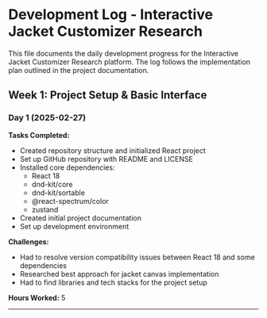 # Development Log - Interactive Jacket Customizer Research

This file documents the daily development progress for the Interactive Jacket Customizer Research platform. The log follows the implementation plan outlined in the project documentation.

## Week 1: Project Setup & Basic Interface

### Day 1 (2025-02-27)
**Tasks Completed:**
- Created repository structure and initialized React project
- Set up GitHub repository with README and LICENSE
- Installed core dependencies:
  - React 18
  - dnd-kit/core
  - dnd-kit/sortable
  - @react-spectrum/color
  - zustand
- Created initial project documentation
- Set up development environment

**Challenges:**
- Had to resolve version compatibility issues between React 18 and some dependencies
- Researched best approach for jacket canvas implementation
- Had to find libraries and tech stacks for the project setup

**Hours Worked:** 5

---
<!-- 
### Day 2 (2025-02-28)
**Tasks Completed:**
- Created basic application layout with CSS Grid
- Implemented sidebar containers for drag sources and customization panel
- Set up Zustand store with initial state structure
- Created central jacket canvas component
- Added static placeholder for jacket visualization
- Set up component folder structure

**Code Highlights:**
- Created responsive layout that maintains proportions across screen sizes
- Implemented first Zustand store slice for managing view state (front/back)

**Hours Worked:** 7

---

### Day 3 (2025-03-01)
**Tasks Completed:**
- Implemented front/back jacket view toggle functionality
- Created basic drag source components for sidebar
- Set up canvas drop areas with position calculation
- Added initial state management for placed items
- Set up GitHub Actions for basic CI checks

**Key Decisions:**
- Decided to use SVG for jacket components rather than HTML elements for better scaling
- Implemented state persistence between front/back views

**Challenges:**
- Had to resolve positioning issues when calculating drop coordinates

**Hours Worked:** 8

---

## Week 2: Core Drag-and-Drop Functionality

### Day 1 (2025-03-04)
**Tasks Completed:**
- Implemented drag sensors using dnd-kit
- Created draggable item components for all item types
- Added visual feedback during drag operations
- Set up drop validation logic

**Technical Details:**
- Used dnd-kit's useDraggable and useDroppable hooks
- Implemented custom drag overlay for preview
- Added animation for drag start/end

**Next Steps:**
- Implement drop handling with accurate position calculation 
- Add item selection mechanism

**Hours Worked:** 6

---

### Day 2 (2025-03-05)
**Tasks Completed:**
- Implemented drop handling with position calculation
- Created Zustand actions for adding and updating items
- Added item selection functionality
- Implemented delete capability for placed items

**Challenges:**
- Had to implement custom position calculation to account for jacket scaling
- Resolved state update issues when switching between views

**Hours Worked:** 7

---

## Implementation Plan Progress

- [x] Environment Setup
- [x] Basic Application Shell
- [x] Front/Back Toggle View
- [x] Initial Zustand Store
- [x] Item Components & Drag Sources
- [ ] Customization Panel
- [ ] Undo/Redo Functionality
- [ ] IndexedDB Integration
- [ ] Interaction Tracking
- [ ] Multi-User Support
- [ ] Flask Backend
- [ ] Data Export
- [ ] Final Polish

## Notes on Research Integration

- Current implementation successfully tracks item placement coordinates and timing
- Need to discuss additional tracking metrics with research team
- Planning meeting on 2025-03-10 to review data collection approach with PI

-->

<!-- 
This DEVLOG.md template provides a structured way to document your daily development progress on the project. It includes:

1. **Daily entries** with:
   - Tasks completed
   - Challenges faced
   - Key decisions made
   - Technical details
   - Hours worked

2. **Weekly sections** that align with your implementation plan

3. **Progress tracking** against the overall implementation plan

4. **Research integration notes** to highlight how your technical work supports the research goals

Benefits of maintaining this log:
- Creates a clear record of your contributions for research credit
- Helps you track progress against the implementation timeline
- Documents technical decisions for future reference
- Provides material for the methods section of research papers
- Serves as a reference for team discussions

-->
